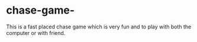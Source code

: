 # chase-game-
This is a fast placed chase game which is very fun and to play with both the computer or with friend.
